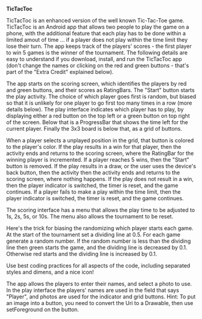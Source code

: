 **TicTacToc**

TicTacToc is an enhanced version of the well known Tic-Tac-Toe game. TicTacToc is an Android app that allows two people to play the game on a phone, with the additional feature that each play has to be done within a limited amout of time ... if a player does not play within the time limit they lose their turn. The app keeps track of the players' scores - the first player to win 5 games is the winner of the tournament. The following details are easy to understand if you download, install, and run the TicTacToc app (don't change the names or clicking on the red and green buttons - that's part of the "Extra Credit" explained below).

The app starts on the scoring screen, which identifies the players by red and green buttons, and their scores as RatingBars. The "Start" button starts the play activity. The choice of which player goes first is random, but biased so that it is unlikely for one player to go first too many times in a row (more details below). The play interface indicates which player has to play, by displaying either a red button on the top left or a green button on top right of the screen. Below that is a ProgressBar that shows the time left for the current player. Finally the 3x3 board is below that, as a grid of buttons.

When a player selects a unplayed position in the grid, that button is colored to the player's color. If the play results in a win for that player, then the activity ends and returns to the scoring screen, where the RatingBar for the winning player is incremented. If a player reaches 5 wins, then the "Start" button is removed. If the play results in a draw, or the user uses the device's back button, then the activity then the activity ends and returns to the scoring screen, where nothing happens. If the play does not result in a win, then the player indicator is switched, the timer is reset, and the game continues. If a player fails to make a play within the time limit, then the player indicator is switched, the timer is reset, and the game continues.

The scoring interface has a menu that allows the play time to be adjusted to 1s, 2s, 5s, or 10s. The menu also allows the tournament to be reset.

Here's the trick for biasing the randomizing which player starts each game. At the start of the tournament set a dividing line at 0.5. For each game generate a random number. If the random number is less than the dividing line then green starts the game, and the dividing line is decreased by 0.1. Otherwise red starts and the dividing line is increased by 0.1.

Use best coding practices for all aspects of the code, including separated styles and dimens, and a nice icon!

The app allows the players to enter their names, and select a photo to use. In the play interface the players' names are used in the field that says "Player", and photos are used for the indicator and grid buttons. Hint: To put an image into a button, you need to convert the Uri to a Drawable, then use setForeground on the button. 
